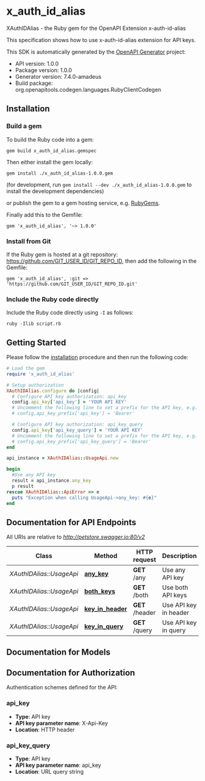 # x_auth_id_alias

XAuthIDAlias - the Ruby gem for the OpenAPI Extension x-auth-id-alias

This specification shows how to use x-auth-id-alias extension for API keys.

This SDK is automatically generated by the [OpenAPI Generator](https://openapi-generator.tech) project:

- API version: 1.0.0
- Package version: 1.0.0
- Generator version: 7.4.0-amadeus
- Build package: org.openapitools.codegen.languages.RubyClientCodegen

## Installation

### Build a gem

To build the Ruby code into a gem:

```shell
gem build x_auth_id_alias.gemspec
```

Then either install the gem locally:

```shell
gem install ./x_auth_id_alias-1.0.0.gem
```

(for development, run `gem install --dev ./x_auth_id_alias-1.0.0.gem` to install the development dependencies)

or publish the gem to a gem hosting service, e.g. [RubyGems](https://rubygems.org/).

Finally add this to the Gemfile:

    gem 'x_auth_id_alias', '~> 1.0.0'

### Install from Git

If the Ruby gem is hosted at a git repository: https://github.com/GIT_USER_ID/GIT_REPO_ID, then add the following in the Gemfile:

    gem 'x_auth_id_alias', :git => 'https://github.com/GIT_USER_ID/GIT_REPO_ID.git'

### Include the Ruby code directly

Include the Ruby code directly using `-I` as follows:

```shell
ruby -Ilib script.rb
```

## Getting Started

Please follow the [installation](#installation) procedure and then run the following code:

```ruby
# Load the gem
require 'x_auth_id_alias'

# Setup authorization
XAuthIDAlias.configure do |config|
  # Configure API key authorization: api_key
  config.api_key['api_key'] = 'YOUR API KEY'
  # Uncomment the following line to set a prefix for the API key, e.g. 'Bearer' (defaults to nil)
  # config.api_key_prefix['api_key'] = 'Bearer'

  # Configure API key authorization: api_key_query
  config.api_key['api_key_query'] = 'YOUR API KEY'
  # Uncomment the following line to set a prefix for the API key, e.g. 'Bearer' (defaults to nil)
  # config.api_key_prefix['api_key_query'] = 'Bearer'
end

api_instance = XAuthIDAlias::UsageApi.new

begin
  #Use any API key
  result = api_instance.any_key
  p result
rescue XAuthIDAlias::ApiError => e
  puts "Exception when calling UsageApi->any_key: #{e}"
end

```

## Documentation for API Endpoints

All URIs are relative to *http://petstore.swagger.io:80/v2*

Class | Method | HTTP request | Description
------------ | ------------- | ------------- | -------------
*XAuthIDAlias::UsageApi* | [**any_key**](docs/UsageApi.md#any_key) | **GET** /any | Use any API key
*XAuthIDAlias::UsageApi* | [**both_keys**](docs/UsageApi.md#both_keys) | **GET** /both | Use both API keys
*XAuthIDAlias::UsageApi* | [**key_in_header**](docs/UsageApi.md#key_in_header) | **GET** /header | Use API key in header
*XAuthIDAlias::UsageApi* | [**key_in_query**](docs/UsageApi.md#key_in_query) | **GET** /query | Use API key in query


## Documentation for Models



## Documentation for Authorization


Authentication schemes defined for the API:
### api_key


- **Type**: API key
- **API key parameter name**: X-Api-Key
- **Location**: HTTP header

### api_key_query


- **Type**: API key
- **API key parameter name**: api_key
- **Location**: URL query string

